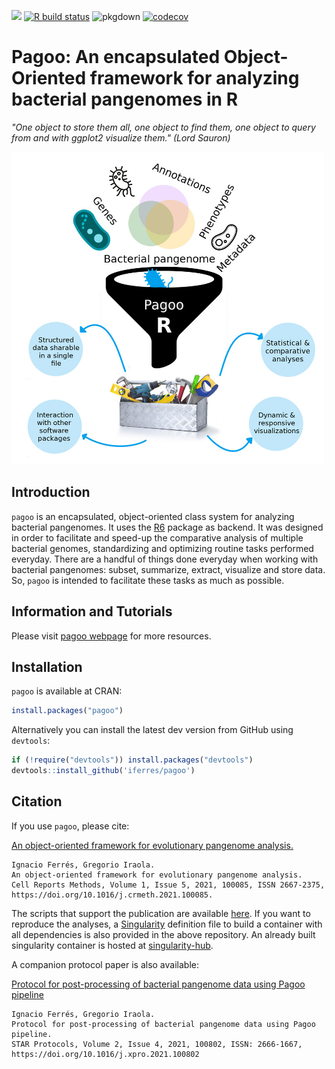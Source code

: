 <!-- badges: start -->
[![](https://www.r-pkg.org/badges/version/pagoo?color=green)](https://cran.r-project.org/package=pagoo)
[![R build status](https://github.com/iferres/pagoo/workflows/R-CMD-check/badge.svg)](https://github.com/iferres/pagoo/actions)
![pkgdown](https://github.com/iferres/pagoo/workflows/pkgdown/badge.svg)
[![codecov](https://codecov.io/gh/iferres/pagoo/branch/master/graph/badge.svg)](https://codecov.io/gh/iferres/pagoo)
<!-- badges: end -->

# Pagoo: An encapsulated Object-Oriented framework for analyzing bacterial pangenomes in R

*"One object to store them all, one object to find them, one object to query from and with ggplot2 visualize them." (Lord Sauron)*

<img src="./man/figures/pagoo_graphical_abstract.jpg" width=500>

## Introduction

`pagoo` is an encapsulated, object-oriented class system for analyzing bacterial pangenomes. It uses the [R6](https://r6.r-lib.org/) package as backend. It was designed in order to facilitate and speed-up the comparative analysis of multiple bacterial genomes, standardizing and optimizing routine tasks performed everyday. There are a handful of things done everyday when working with bacterial pangenomes: subset, summarize, extract, visualize and store data. So, `pagoo` is intended to facilitate these tasks as much as possible. 


## Information and Tutorials

Please visit [pagoo webpage](https://iferres.github.io/pagoo/) for more resources.

## Installation

`pagoo` is available at CRAN:
```r
install.packages("pagoo")
```

Alternatively you can install the latest dev version from GitHub using `devtools`:
``` r
if (!require("devtools")) install.packages("devtools")
devtools::install_github('iferres/pagoo')
```

## Citation
If you use `pagoo`, please cite:

[An object-oriented framework for evolutionary pangenome analysis.](https://www.cell.com/cell-reports-methods/fulltext/S2667-2375(21)00140-5)

```
Ignacio Ferrés, Gregorio Iraola.
An object-oriented framework for evolutionary pangenome analysis.
Cell Reports Methods, Volume 1, Issue 5, 2021, 100085, ISSN 2667-2375, https://doi.org/10.1016/j.crmeth.2021.100085.
```

The scripts that support the publication are available [here](https://github.com/iferres/pagoo_publication_scripts). If you want to reproduce the analyses, a [Singularity](https://sylabs.io/singularity/) definition file to build a container with all dependencies is also provided in the above repository. An already built singularity container is hosted at [singularity-hub](https://singularity-hub.org/collections/5123).

A companion protocol paper is also available:

[Protocol for post-processing of bacterial pangenome data using Pagoo pipeline](https://star-protocols.cell.com/protocols/1048)

```
Ignacio Ferrés, Gregorio Iraola.
Protocol for post-processing of bacterial pangenome data using Pagoo pipeline.
STAR Protocols, Volume 2, Issue 4, 2021, 100802, ISSN: 2666-1667, https://doi.org/10.1016/j.xpro.2021.100802
```

